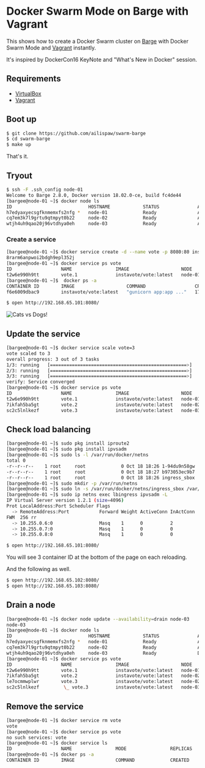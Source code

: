 # Docker Swarm Mode on Barge with Vagrant

This shows how to create a Docker Swarm cluster on [Barge](https://atlas.hashicorp.com/ailispaw/boxes/barge) with Docker Swarm Mode and [Vagrant](https://www.vagrantup.com/) instantly.

It's inspired by DockerCon16 KeyNote and "What's New in Docker" session.

## Requirements

- [VirtualBox](https://www.virtualbox.org/)
- [Vagrant](https://www.vagrantup.com/)

## Boot up

```bash
$ git clone https://github.com/ailispaw/swarm-barge
$ cd swarm-barge
$ make up
```

That's it.

## Tryout

```bash
$ ssh -F .ssh_config node-01
Welcome to Barge 2.8.0, Docker version 18.02.0-ce, build fc4de44
[bargee@node-01 ~]$ docker node ls
ID                            HOSTNAME            STATUS              AVAILABILITY        MANAGER STATUS
h7edyaxyecsgfknmemxfs2nfg *   node-01             Ready               Active              Leader
cq7em3k7l9grtu9qtmpyt0b22     node-02             Ready               Active
wtjh4uh9qao20j96vtdhya0eh     node-03             Ready               Active
```

### Create a service

```bash
[bargee@node-01 ~]$ docker service create -d --name vote -p 8080:80 instavote/vote
8rarm6anpwoi2bdgh9epl352j
[bargee@node-01 ~]$ docker service ps vote
ID                  NAME                IMAGE                   NODE                DESIRED STATE       CURRENT STATE          ERROR               PORTS
t2w6e990h9tt        vote.1              instavote/vote:latest   node-01             Running             Running 1 second ago
[bargee@node-01 ~]$  docker ps -a
CONTAINER ID        IMAGE                   COMMAND                  CREATED             STATUS              PORTS               NAMES
f6e6009dbac9        instavote/vote:latest   "gunicorn app:app ..."   17 seconds ago      Up 16 seconds       80/tcp              vote.1.t2w6e990h9tt8bwe7syy4m9pj
```

```bash
$ open http://192.168.65.101:8080/
```

![Cats vs Dogs!](https://65.media.tumblr.com/7219623b72287a3f2593c7c279cb8c41/tumblr_o9p000HMuk1u7n3kzo1_1280.png)

## Update the service

```bash
[bargee@node-01 ~]$ docker service scale vote=3
vote scaled to 3
overall progress: 3 out of 3 tasks
1/3: running   [==================================================>]
2/3: running   [==================================================>]
3/3: running   [==================================================>]
verify: Service converged
[bargee@node-01 ~]$ docker service ps vote
ID                  NAME                IMAGE                   NODE                DESIRED STATE       CURRENT STATE                ERROR               PORTS
t2w6e990h9tt        vote.1              instavote/vote:latest   node-01             Running             Running about a minute ago
7ikfah5ba5gt        vote.2              instavote/vote:latest   node-02             Running             Running 20 seconds ago
sc2c5lnlkezf        vote.3              instavote/vote:latest   node-03             Running             Running 21 seconds ago
```

## Check load balancing

```bash
[bargee@node-01 ~]$ sudo pkg install iproute2
[bargee@node-01 ~]$ sudo pkg install ipvsadm
[bargee@node-01 ~]$ sudo ls -l /var/run/docker/netns
total 0
-r--r--r--    1 root     root             0 Oct 18 18:26 1-94du9n58gw
-r--r--r--    1 root     root             0 Oct 18 18:27 b973053ec9b7
-r--r--r--    1 root     root             0 Oct 18 18:26 ingress_sbox
[bargee@node-01 ~]$ sudo mkdir -p /var/run/netns
[bargee@node-01 ~]$ sudo ln -s /var/run/docker/netns/ingress_sbox /var/run/netns/lbingress
[bargee@node-01 ~]$ sudo ip netns exec lbingress ipvsadm -L
IP Virtual Server version 1.2.1 (size=4096)
Prot LocalAddress:Port Scheduler Flags
  -> RemoteAddress:Port           Forward Weight ActiveConn InActConn
FWM  256 rr
  -> 10.255.0.6:0                 Masq    1      0          2
  -> 10.255.0.7:0                 Masq    1      0          0
  -> 10.255.0.8:0                 Masq    1      0          0
```

```bash
$ open http://192.168.65.101:8080/
```

You will see 3 container ID at the bottom of the page on each reloading.

And the following as well.

```bash
$ open http://192.168.65.102:8080/
$ open http://192.168.65.103:8080/
```

## Drain a node

```bash
[bargee@node-01 ~]$ docker node update --availability=drain node-03
node-03
[bargee@node-01 ~]$ docker node ls
ID                            HOSTNAME            STATUS              AVAILABILITY        MANAGER STATUS
h7edyaxyecsgfknmemxfs2nfg *   node-01             Ready               Active              Leader
cq7em3k7l9grtu9qtmpyt0b22     node-02             Ready               Active
wtjh4uh9qao20j96vtdhya0eh     node-03             Ready               Drain
[bargee@node-01 ~]$ docker service ps vote
ID                  NAME                IMAGE                   NODE                DESIRED STATE       CURRENT STATE             ERROR               PORTS
t2w6e990h9tt        vote.1              instavote/vote:latest   node-01             Running             Running 3 minutes ago
7ikfah5ba5gt        vote.2              instavote/vote:latest   node-02             Running             Running 2 minutes ago
le7ocmmwplwr        vote.3              instavote/vote:latest   node-02             Running             Running 18 seconds ago
sc2c5lnlkezf         \_ vote.3          instavote/vote:latest   node-03             Shutdown            Shutdown 18 seconds ago
```

## Remove the service

```bash
[bargee@node-01 ~]$ docker service rm vote
vote
[bargee@node-01 ~]$ docker service ps vote
no such services: vote
[bargee@node-01 ~]$ docker service ls
ID                  NAME                MODE                REPLICAS            IMAGE               PORTS
[bargee@node-01 ~]$ docker ps -a
CONTAINER ID        IMAGE               COMMAND             CREATED             STATUS              PORTS               NAMES
```
